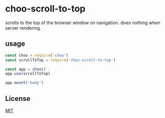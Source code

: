 # choo-scroll-to-top

scrolls to the top of the browser window on navigation. does nothing when server
rendering.

## usage

```js
const choo = require('choo')
const scrollToTop = require('choo-scroll-to-top')

const app = choo()
app.use(scrollToTop)

app.mount('body')
```

## License

[MIT](https://tldrlegal.com/license/mit-license)
